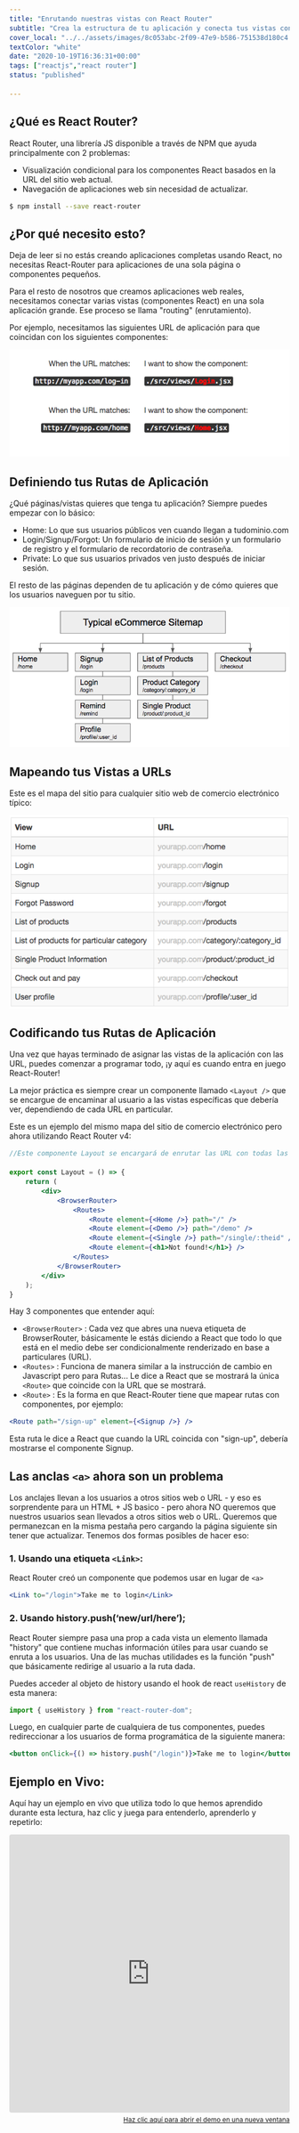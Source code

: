 ```yaml
---
title: "Enrutando nuestras vistas con React Router"
subtitle: "Crea la estructura de tu aplicación y conecta tus vistas con React Router"
cover_local: "../../assets/images/8c053abc-2f09-47e9-b586-751538d180c4.png"
textColor: "white"
date: "2020-10-19T16:36:31+00:00"
tags: ["reactjs","react router"]
status: "published"

---
```


## ¿Qué es React Router?


React Router, una librería JS disponible a través de NPM que ayuda principalmente con 2 problemas:

+ Visualización condicional para los componentes React basados en la URL del sitio web actual.
+ Navegación de aplicaciones web sin necesidad de actualizar.

```bash
$ npm install --save react-router
```

## ¿Por qué necesito esto?


Deja de leer si no estás creando aplicaciones completas usando React, no necesitas React-Router para aplicaciones de una sola página o componentes pequeños.

Para el resto de nosotros que creamos aplicaciones web reales, necesitamos conectar varias vistas (componentes React) en una sola aplicación grande. Ese proceso se llama  "routing" (enrutamiento).

Por ejemplo, necesitamos las siguientes URL de aplicación para que coincidan con los siguientes componentes:

![react router](../../assets/images/6fd2b44b-598b-4ddb-85ba-9c32b086127f.png)


## Definiendo tus Rutas de Aplicación


¿Qué páginas/vistas quieres que tenga tu aplicación? Siempre puedes empezar con lo básico:

+ Home: Lo que sus usuarios públicos ven cuando llegan a tudominio.com
+ Login/Signup/Forgot: Un formulario de inicio de sesión y un formulario de registro y el formulario de recordatorio de contraseña.
+ Private: Lo que sus usuarios privados ven justo después de iniciar sesión.

El resto de las páginas dependen de tu aplicación y de cómo quieres que los usuarios naveguen por tu sitio.

![react router](../../assets/images/205cd2de-dfae-4712-a5e4-1c922994e60d.png)

## Mapeando tus Vistas a URLs

Este es el mapa del sitio para cualquier sitio web de comercio electrónico típico:

![react router](../../assets/images/9021be43-57ae-4667-8c1a-435b8521ce59.png)

## Codificando tus Rutas de Aplicación

Una vez que hayas terminado de asignar las vistas de la aplicación con las URL, puedes comenzar a programar todo, ¡y aquí es cuando entra en juego React-Router!

La mejor práctica es siempre crear un componente llamado `<Layout />` que se encargue de encaminar al usuario a las vistas específicas que debería ver, dependiendo de cada URL en particular.

Este es un ejemplo del mismo mapa del sitio de comercio electrónico pero ahora utilizando React Router v4:

```jsx
//Este componente Layout se encargará de enrutar las URL con todas las vistas de mi aplicación

export const Layout = () => {
    return (
        <div>
            <BrowserRouter>
                <Routes>
                    <Route element={<Home />} path="/" />
                    <Route element={<Demo />} path="/demo" />
                    <Route element={<Single />} path="/single/:theid" />
                    <Route element={<h1>Not found!</h1>} />
                </Routes>
            </BrowserRouter>
        </div>
    );
}
```

Hay 3 componentes que entender aquí:

+ `<BrowserRouter>` : Cada vez que abres una nueva etiqueta de BrowserRouter, básicamente le estás diciendo a React que todo lo que está en el medio debe ser condicionalmente renderizado en base a <Routes> particulares (URL).
+ `<Routes>` : Funciona de manera similar a la instrucción de cambio en Javascript pero para Rutas... Le dice a React que se mostrará la única `<Route>` que coincide con la URL que se mostrará.
+ `<Route>` : Es la forma en que React-Router tiene que mapear rutas con componentes, por ejemplo:

```jsx
<Route path="/sign-up" element={<Signup />} />
```

Esta ruta le dice a React que cuando la URL coincida con "sign-up", debería mostrarse el componente Signup.

## Las anclas `<a>` ahora son un problema

Los anclajes llevan a los usuarios a otros sitios web o URL - y eso es sorprendente para un HTML + JS basico - pero ahora NO queremos que nuestros usuarios sean llevados a otros sitios web o URL. Queremos que permanezcan en la misma pestaña pero cargando la página siguiente sin tener que actualizar. Tenemos dos formas posibles de hacer eso:

### 1. Usando una etiqueta `<Link>`:

React Router creó un componente que podemos usar en lugar de `<a>`

```jsx
<Link to="/login">Take me to login</Link>
```

### 2. Usando history.push(‘new/url/here’);

React Router siempre pasa una prop a cada vista un elemento llamada "history" que contiene muchas información útiles para usar cuando se enruta a los usuarios. Una de las muchas utilidades es la función "push" que básicamente redirige al usuario a la ruta dada.
    
Puedes acceder al objeto de history usando el hook de react `useHistory` de esta manera:

```js
import { useHistory } from "react-router-dom";
```

Luego, en cualquier parte de cualquiera de tus componentes, puedes redireccionar a los usuarios de forma programática de la siguiente manera:

```jsx
<button onClick={() => history.push("/login")}>Take me to login</button>
```

## Ejemplo en Vivo:

Aquí hay un ejemplo en vivo que utiliza todo lo que hemos aprendido durante esta lectura, haz clic y juega para entenderlo, aprenderlo y repetirlo:

<iframe src="https://codesandbox.io/embed/0okp853rxn?autoresize=1&amp;module=%2Fsrc%2FLayout.jsx&amp;moduleview=1" style="width:100%; height:500px; border:0; border-radius: 4px; overflow:hidden;" sandbox="allow-modals allow-forms allow-popups allow-scripts allow-same-origin"></iframe>

<div align="right"><small><a href="https://codesandbox.io/embed/0okp853rxn?autoresize=1&amp;module=%2Fsrc%2FLayout.jsx&amp;moduleview=1">Haz clic aquí para abrir el demo en una nueva ventana</a></small></div>
